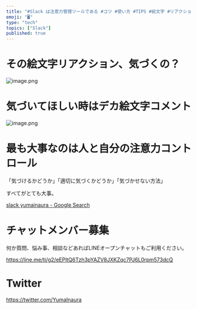 ```yaml
---
title: "#Slack は注意力管理ツールである #コツ #使い方 #TIPS #絵文字 #リアクション #コメント"
emoji: "🖥"
type: "tech"
topics: ["Slack"]
published: true
---
```


# その絵文字リアクション、気づくの？

![image.png](https://qiita-image-store.s3.amazonaws.com/0/89618/f8ef184e-70db-cf5e-25be-28ecb710a7aa.png)

# 気づいてほしい時はデカ絵文字コメント

![image.png](https://qiita-image-store.s3.amazonaws.com/0/89618/c62ccca5-4387-00ee-0528-1a2039f80c09.png)

# 最も大事なのは人と自分の注意力コントロール

「気づけるかどうか」「適切に気づくかどうか」「気づかせない方法」

すべてがとても大事。

[slack yumainaura - Google Search](https://www.google.com/search?ei=OOoiXOK9HMWt8QWo57uoCQ&q=slack+yumainaura&oq=slack+yumainaura&gs_l=psy-ab.3...3186.3186..3311...0.0..0.84.84.1......0....1..gws-wiz.dHHAl97ucS8)








<!-- Update From Qiita API -->

# チャットメンバー募集


何か質問、悩み事、相談などあればLINEオープンチャットもご利用ください。

https://line.me/ti/g2/eEPltQ6Tzh3pYAZV8JXKZqc7PJ6L0rpm573dcQ





# Twitter


https://twitter.com/YumaInaura


<!-- Update From Qiita API -->



